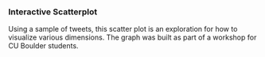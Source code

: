 ### Interactive Scatterplot

Using a sample of tweets, this scatter plot is an exploration for how to visualize various dimensions.
The graph was built as part of a workshop for CU Boulder students.
